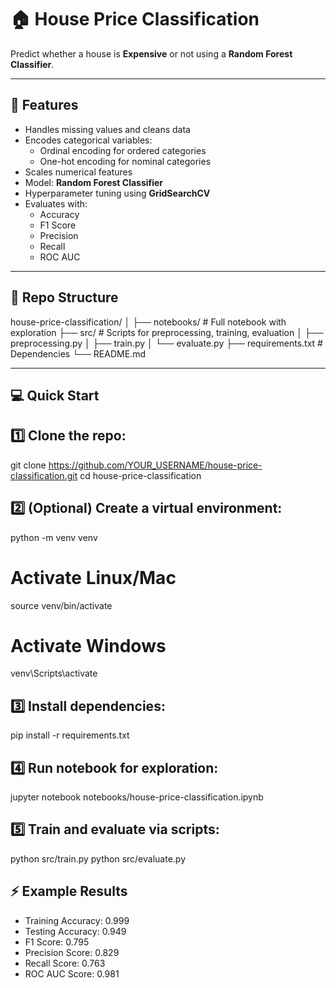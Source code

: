 # 🏠 House Price Classification

Predict whether a house is **Expensive** or not using a **Random Forest Classifier**.

---

## 🚀 Features

- Handles missing values and cleans data
- Encodes categorical variables:
  - Ordinal encoding for ordered categories
  - One-hot encoding for nominal categories
- Scales numerical features
- Model: **Random Forest Classifier**
- Hyperparameter tuning using **GridSearchCV**
- Evaluates with:
  - Accuracy
  - F1 Score
  - Precision
  - Recall
  - ROC AUC

---

## 📂 Repo Structure

house-price-classification/
│
├── notebooks/ # Full notebook with exploration
├── src/ # Scripts for preprocessing, training, evaluation
│ ├── preprocessing.py
│ ├── train.py
│ └── evaluate.py
├── requirements.txt # Dependencies
└── README.md



---

## 💻 Quick Start

## 1️⃣ Clone the repo:


git clone https://github.com/YOUR_USERNAME/house-price-classification.git
cd house-price-classification

## 2️⃣ (Optional) Create a virtual environment:


python -m venv venv
# Activate Linux/Mac
source venv/bin/activate
# Activate Windows
venv\Scripts\activate

## 3️⃣ Install dependencies:

pip install -r requirements.txt

## 4️⃣ Run notebook for exploration:

jupyter notebook notebooks/house-price-classification.ipynb

## 5️⃣ Train and evaluate via scripts:


python src/train.py
python src/evaluate.py

## ⚡ Example Results

- Training Accuracy: 0.999
- Testing Accuracy: 0.949
- F1 Score: 0.795
- Precision Score: 0.829
- Recall Score: 0.763
- ROC AUC Score: 0.981

